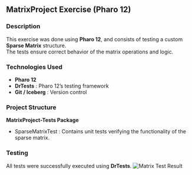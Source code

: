 
## MatrixProject Exercise (Pharo 12)

### Description
This exercise was done using **Pharo 12**, and consists of testing a custom **Sparse Matrix** structure.  
The tests ensure correct behavior of the matrix operations and logic.


### Technologies Used
- **Pharo 12**
- **DrTests** : Pharo 12’s testing framework
- **Git / Iceberg** : Version control


### Project Structure

**MatrixProject-Tests Package**
- SparseMatrixTest : Contains unit tests verifying the functionality of the sparse matrix.


### Testing
All tests were successfully executed using **DrTests**.
![Matrix Test Result](images/Matrix.png)

